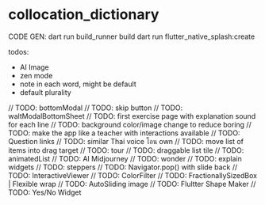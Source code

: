 # collocation_dictionary

CODE GEN:
dart run build_runner build
dart run flutter_native_splash:create

todos:
- AI Image
- zen mode
- note in each word, might be default
- default plurality

// TODO: bottomModal
// TODO: skip button
// TODO: waltModalBottomSheet
// TODO: first exercise page with explanation sound for each line
// TODO: background color/image change to reduce boring
// TODO: make the app like a teacher with interactions available
// TODO: Question links
// TODO: similar Thai voice โอน own
// TODO: move list of items into drag target
// TODO: tour
// TODO: draggable list tile
// TODO: animatedList
// TODO: AI Midjourney
// TODO: wonder
// TODO: explain widgets
// TODO: steppers
// TODO: Navigator.pop() with slide back 
// TODO: InteractiveViewer
// TODO: ColorFilter
// TODO: FractionallySizedBox | Flexible wrap
// TODO: AutoSliding image
// TODO: Flultter Shape Maker
// TODO: Yes/No Widget

